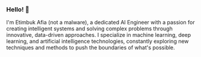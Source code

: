 ### Hello! 👋

I'm Etimbuk Afia (not a malware), a dedicated AI Engineer with a passion for creating intelligent systems and solving complex problems through innovative, data-driven approaches. I specialize in machine learning, deep learning, and artificial intelligence technologies, constantly exploring new techniques and methods to push the boundaries of what's possible.

